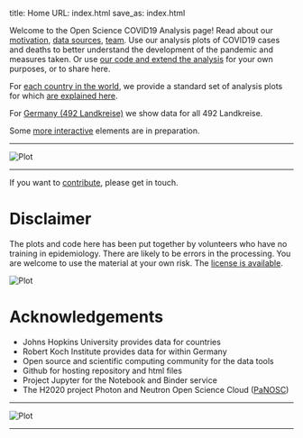 title: Home
URL: index.html
save_as: index.html

Welcome to the Open Science COVID19 Analysis page! Read about our
[motivation](motivation), [data sources](data-sources), [team](team). Use our analysis plots of COVID19
cases and deaths to better understand the development of the pandemic and
measures taken. Or use [our code and extend the analysis](open-science) for your own
purposes, or to share here.

For [each country in the world](world), we provide a standard set of analysis plots for which [are explained here](plots).

For [Germany (492 Landkreise)](germany) we show data for all 492 Landkreise.

Some [more interactive](interactive-plots) elements are in preparation.

--------------------

![Plot]({attach}iran1-cases.png)

------------------

If you want to [contribute](contribute), please get in touch.

# Disclaimer

The plots and code here has been put together by volunteers who have no training
in epidemiology. There are likely to be errors in the processing. You are welcome
to use the material at your own risk. The [license is available](https://github.com/fangohr/coronavirus-2020/blob/master/LICENSE).

![Plot]({attach}germany-doubling-time.png)

# Acknowledgements

- Johns Hopkins University provides data for countries
- Robert Koch Institute provides data for within Germany
- Open source and scientific computing community for the data tools
- Github for hosting repository and html files
- Project Jupyter for the Notebook and Binder service
- The H2020 project Photon and Neutron Open Science Cloud ([PaNOSC](https://www.panosc.eu/))


---------------------

![Plot]({attach}belgium7.png)

-------------------------

